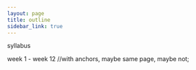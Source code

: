 ```yaml
---
layout: page
title: outline
sidebar_link: true
---
```


syllabus

week 1 - week 12 //with anchors, maybe same page, maybe not; 


